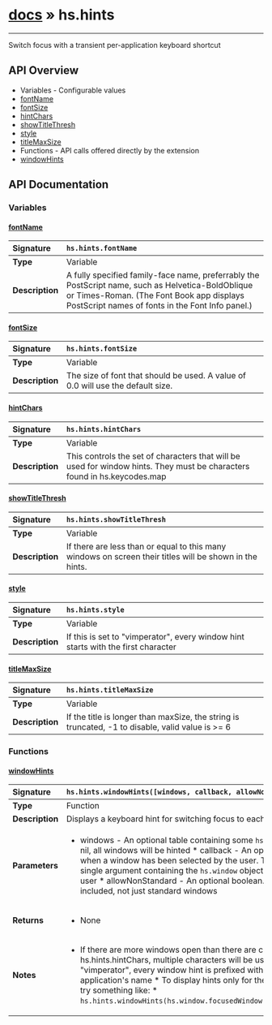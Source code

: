 # [docs](index.md) » hs.hints
---

Switch focus with a transient per-application keyboard shortcut

## API Overview
* Variables - Configurable values
 * [fontName](#fontname)
 * [fontSize](#fontsize)
 * [hintChars](#hintchars)
 * [showTitleThresh](#showtitlethresh)
 * [style](#style)
 * [titleMaxSize](#titlemaxsize)
* Functions - API calls offered directly by the extension
 * [windowHints](#windowhints)

## API Documentation

### Variables

#### [fontName](#fontname)
| <span style="float: left;">**Signature**</span> | <span style="float: left;">`hs.hints.fontName` </span>                                                          |
| -----------------------------------------------------|---------------------------------------------------------------------------------------------------------|
| **Type**                                             | Variable |
| **Description**                                      | A fully specified family-face name, preferrably the PostScript name, such as Helvetica-BoldOblique or Times-Roman. (The Font Book app displays PostScript names of fonts in the Font Info panel.) |

#### [fontSize](#fontsize)
| <span style="float: left;">**Signature**</span> | <span style="float: left;">`hs.hints.fontSize` </span>                                                          |
| -----------------------------------------------------|---------------------------------------------------------------------------------------------------------|
| **Type**                                             | Variable |
| **Description**                                      | The size of font that should be used. A value of 0.0 will use the default size. |

#### [hintChars](#hintchars)
| <span style="float: left;">**Signature**</span> | <span style="float: left;">`hs.hints.hintChars` </span>                                                          |
| -----------------------------------------------------|---------------------------------------------------------------------------------------------------------|
| **Type**                                             | Variable |
| **Description**                                      | This controls the set of characters that will be used for window hints. They must be characters found in hs.keycodes.map |

#### [showTitleThresh](#showtitlethresh)
| <span style="float: left;">**Signature**</span> | <span style="float: left;">`hs.hints.showTitleThresh` </span>                                                          |
| -----------------------------------------------------|---------------------------------------------------------------------------------------------------------|
| **Type**                                             | Variable |
| **Description**                                      | If there are less than or equal to this many windows on screen their titles will be shown in the hints. |

#### [style](#style)
| <span style="float: left;">**Signature**</span> | <span style="float: left;">`hs.hints.style` </span>                                                          |
| -----------------------------------------------------|---------------------------------------------------------------------------------------------------------|
| **Type**                                             | Variable |
| **Description**                                      | If this is set to "vimperator", every window hint starts with the first character |

#### [titleMaxSize](#titlemaxsize)
| <span style="float: left;">**Signature**</span> | <span style="float: left;">`hs.hints.titleMaxSize` </span>                                                          |
| -----------------------------------------------------|---------------------------------------------------------------------------------------------------------|
| **Type**                                             | Variable |
| **Description**                                      | If the title is longer than maxSize, the string is truncated, -1 to disable, valid value is >= 6 |

### Functions

#### [windowHints](#windowhints)
| <span style="float: left;">**Signature**</span> | <span style="float: left;">`hs.hints.windowHints([windows, callback, allowNonStandard])` </span>                                                          |
| -----------------------------------------------------|---------------------------------------------------------------------------------------------------------|
| **Type**                                             | Function |
| **Description**                                      | Displays a keyboard hint for switching focus to each window |
| **Parameters**                                       | <ul><li>windows - An optional table containing some <code>hs.window</code> objects. If this value is nil, all windows will be hinted * callback - An optional function that will be called when a window has been selected by the user. The function will be called with a single argument containing the <code>hs.window</code> object of the window chosen by the user * allowNonStandard - An optional boolean.  If true, all windows will be included, not just standard windows</li></ul> |
| **Returns**                                          | <ul><li>None</li></ul> |
| **Notes**                                            | <ul><li>If there are more windows open than there are characters available in hs.hints.hintChars, multiple characters will be used * If hints.style is set to "vimperator", every window hint is prefixed with the first character of the parent application's name * To display hints only for the currently focused application, try something like:  * <code>hs.hints.windowHints(hs.window.focusedWindow():application():allWindows())</code></li></ul> |

